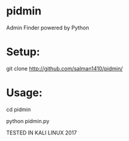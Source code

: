 # pidmin
Admin Finder powered by Python

# Setup:
git clone http://github.com/salman1410/pidmin/

# Usage:
cd pidmin


python pidmin.py

TESTED IN KALI LINUX 2017
